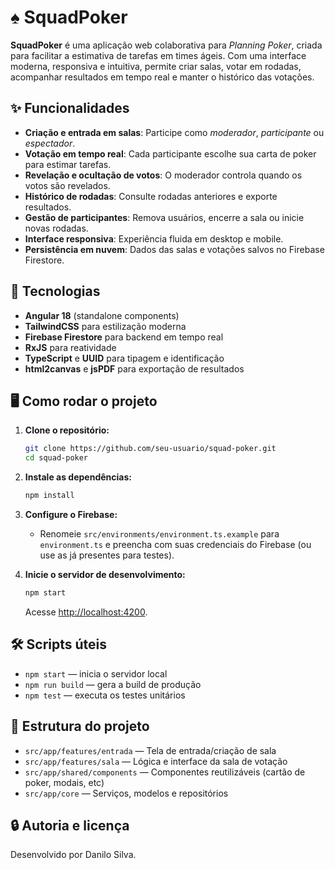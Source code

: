 # ♠️ SquadPoker

**SquadPoker** é uma aplicação web colaborativa para _Planning Poker_, criada para facilitar a estimativa de tarefas em times ágeis. Com uma interface moderna, responsiva e intuitiva, permite criar salas, votar em rodadas, acompanhar resultados em tempo real e manter o histórico das votações.

## ✨ Funcionalidades

- **Criação e entrada em salas**: Participe como _moderador_, _participante_ ou _espectador_.
- **Votação em tempo real**: Cada participante escolhe sua carta de poker para estimar tarefas.
- **Revelação e ocultação de votos**: O moderador controla quando os votos são revelados.
- **Histórico de rodadas**: Consulte rodadas anteriores e exporte resultados.
- **Gestão de participantes**: Remova usuários, encerre a sala ou inicie novas rodadas.
- **Interface responsiva**: Experiência fluida em desktop e mobile.
- **Persistência em nuvem**: Dados das salas e votações salvos no Firebase Firestore.

## 🚀 Tecnologias

- **Angular 18** (standalone components)
- **TailwindCSS** para estilização moderna
- **Firebase Firestore** para backend em tempo real
- **RxJS** para reatividade
- **TypeScript** e **UUID** para tipagem e identificação
- **html2canvas** e **jsPDF** para exportação de resultados

## 🖥️ Como rodar o projeto

1. **Clone o repositório:**

   ```bash
   git clone https://github.com/seu-usuario/squad-poker.git
   cd squad-poker
   ```

2. **Instale as dependências:**

   ```bash
   npm install
   ```

3. **Configure o Firebase:**
   - Renomeie `src/environments/environment.ts.example` para `environment.ts` e preencha com suas credenciais do Firebase (ou use as já presentes para testes).

4. **Inicie o servidor de desenvolvimento:**

   ```bash
   npm start
   ```

   Acesse [http://localhost:4200](http://localhost:4200).

## 🛠️ Scripts úteis

- `npm start` — inicia o servidor local
- `npm run build` — gera a build de produção
- `npm test` — executa os testes unitários

## 📁 Estrutura do projeto

- `src/app/features/entrada` — Tela de entrada/criação de sala
- `src/app/features/sala` — Lógica e interface da sala de votação
- `src/app/shared/components` — Componentes reutilizáveis (cartão de poker, modais, etc)
- `src/app/core` — Serviços, modelos e repositórios

## 🔒 Autoria e licença

Desenvolvido por Danilo Silva.
